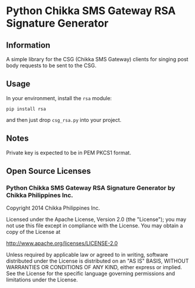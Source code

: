 # Python Chikka SMS Gateway RSA Signature Generator

## Information

A simple library for the CSG (Chikka SMS Gateway) clients for singing post
body requests to be sent to the CSG.

## Usage

In your environment, install the `rsa` module:

    pip install rsa

and then just drop `csg_rsa.py` into your project.

## Notes

Private key is expected to be in PEM PKCS1 format.

## Open Source Licenses

### Python Chikka SMS Gateway RSA Signature Generator by Chikka Philippines Inc.

Copyright 2014 Chikka Philippines Inc.

Licensed under the Apache License, Version 2.0 (the "License");
you may not use this file except in compliance with the License.
You may obtain a copy of the License at

http://www.apache.org/licenses/LICENSE-2.0

Unless required by applicable law or agreed to in writing, software
distributed under the License is distributed on an "AS IS" BASIS,
WITHOUT WARRANTIES OR CONDITIONS OF ANY KIND, either express or implied.
See the License for the specific language governing permissions and
limitations under the License.

